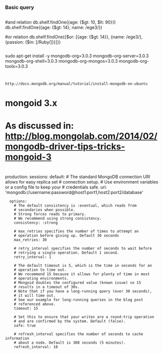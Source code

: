 ### Basic query

```ruby


```
#and relation
db.shelf.findOne({age: {$gt: 10, $lt: 90}})
db.shelf.findOne({age: {$gt: 14}, name: /ege3/})

#or relation
db.shelf.findOne({$or: [{age: {$gt: 14}}, {name: /ege3/}, {passion: {$in: [/Ruby/]}}]})


```

```
sudo apt-get install -y mongodb-org=3.0.3 mongodb-org-server=3.0.3 mongodb-org-shell=3.0.3 mongodb-org-mongos=3.0.3 mongodb-org-tools=3.0.3
```


http://docs.mongodb.org/manual/tutorial/install-mongodb-on-ubuntu
```
# mongoid 3.x
#
# As discussed in: http://blog.mongolab.com/2014/02/mongodb-driver-tips-tricks-mongoid-3
#
production: 
  sessions:
    default:
      # The standard MongoDB connection URI allows for easy replica set 
      # connection setup. 
      # Use environment variables or a config file to keep your 
      # credentials safe.
      uri: 'mongodb://username:password@host1:port1,host2:port2/database'
 
      options: 
        # The default consistency is :eventual, which reads from 
        # secondaries when possible. 
        # Strong forces reads to primary. 
        # We recommend using strong consistency.
        consistency: :strong
 
        # max_retries specifies the number of times to attempt an 
        # operation before giving up. Default 30 seconds
        max_retries: 30
 
        # retry_interval specifies the number of seconds to wait before 
        # retrying a single operation. Default 1 second.
        retry_interval: 1
 
        # The default timeout is 5, which is the time in seconds for an 
        # operation to time out.
        # We recommend 15 because it allows for plenty of time in most 
        # operating environments.
        # Mongoid doubles the configured value (known issue) so 15 
        # results in a timeout of 30s.
        # Note that if you have a long-running query (over 30 seconds), 
        # it will time out.
        # See our example for long-running queries in the blog post 
        # referenced above.
        timeout: 15
        
        # Set this to ensure that your writes are a round-trip operation
        # and are confirmed by the system. Default (false).
        safe: true
        
        # refresh_interval specifies the number of seconds to cache information
        # about a node. Default is 300 seconds (5 minutes).
        refresh_interval: 10
```
        
